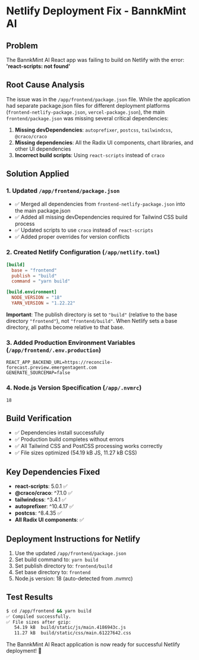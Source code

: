 # Netlify Deployment Fix - BannkMint AI

## Problem
The BannkMint AI React app was failing to build on Netlify with the error: **'react-scripts: not found'**

## Root Cause Analysis
The issue was in the `/app/frontend/package.json` file. While the application had separate package.json files for different deployment platforms (`frontend-netlify-package.json`, `vercel-package.json`), the main `frontend/package.json` was missing several critical dependencies:

1. **Missing devDependencies**: `autoprefixer`, `postcss`, `tailwindcss`, `@craco/craco`
2. **Missing dependencies**: All the Radix UI components, chart libraries, and other UI dependencies
3. **Incorrect build scripts**: Using `react-scripts` instead of `craco`

## Solution Applied

### 1. Updated `/app/frontend/package.json`
- ✅ Merged all dependencies from `frontend-netlify-package.json` into the main package.json
- ✅ Added all missing devDependencies required for Tailwind CSS build process
- ✅ Updated scripts to use `craco` instead of `react-scripts`
- ✅ Added proper overrides for version conflicts

### 2. Created Netlify Configuration (`/app/netlify.toml`)
```toml
[build]
  base = "frontend"
  publish = "build"
  command = "yarn build"

[build.environment]
  NODE_VERSION = "18"
  YARN_VERSION = "1.22.22"
```

**Important**: The publish directory is set to `"build"` (relative to the base directory `"frontend"`), not `"frontend/build"`. When Netlify sets a base directory, all paths become relative to that base.

### 3. Added Production Environment Variables (`/app/frontend/.env.production`)
```
REACT_APP_BACKEND_URL=https://reconcile-forecast.preview.emergentagent.com
GENERATE_SOURCEMAP=false
```

### 4. Node.js Version Specification (`/app/.nvmrc`)
```
18
```

## Build Verification
- ✅ Dependencies install successfully
- ✅ Production build completes without errors
- ✅ All Tailwind CSS and PostCSS processing works correctly
- ✅ File sizes optimized (54.19 kB JS, 11.27 kB CSS)

## Key Dependencies Fixed
- **react-scripts**: 5.0.1 ✅
- **@craco/craco**: ^7.1.0 ✅
- **tailwindcss**: ^3.4.1 ✅
- **autoprefixer**: ^10.4.17 ✅
- **postcss**: ^8.4.35 ✅
- **All Radix UI components**: ✅

## Deployment Instructions for Netlify
1. Use the updated `/app/frontend/package.json`
2. Set build command to: `yarn build`
3. Set publish directory to: `frontend/build`
4. Set base directory to: `frontend`
5. Node.js version: 18 (auto-detected from .nvmrc)

## Test Results
```bash
$ cd /app/frontend && yarn build
✅ Compiled successfully.
✅ File sizes after gzip:
   54.19 kB  build/static/js/main.4186943c.js
   11.27 kB  build/static/css/main.61227642.css
```

The BannkMint AI React application is now ready for successful Netlify deployment! 🚀
